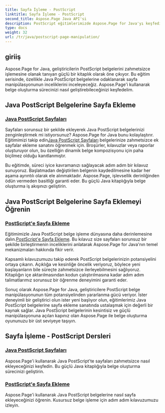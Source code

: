 ```yaml
---
title: Sayfa İşleme - PostScript
linktitle: Sayfa İşleme - PostScript
second_title: Aspose.Page Java API'si
description: PostScript eğitimlerimizde Aspose.Page for Java'yı keşfedin. Sorunsuz manipülasyon için adım adım rehberlikle Java PostScript belgelerinize kolayca sayfa ekleyin.
type: docs
weight: 32
url: /tr/java/postscript-page-manipulation/
---
```


## giriiş

Aspose.Page for Java, geliştiricilerin PostScript belgelerini zahmetsizce işlemesine olanak tanıyan güçlü bir kitaplık olarak öne çıkıyor. Bu eğitim serisinde, özellikle Java PostScript belgelerine odaklanarak sayfa manipülasyonunun inceliklerini inceleyeceğiz. Aspose.Page'i kullanarak belge oluşturma sürecinizi nasıl geliştirebileceğinizi keşfedelim.

## Java PostScript Belgelerine Sayfa Ekleme

### [Java PostScript Sayfaları](./add-pages1/)

 Sayfaları sorunsuz bir şekilde ekleyerek Java PostScript belgelerinizi zenginleştirmek mi istiyorsunuz? Aspose.Page for Java bunu kolaylaştırır. Eğitimimizi takip edin[Java PostScript Sayfaları](./add-pages1/) belgelerinize zahmetsizce ek sayfalar ekleme sanatını öğrenmek için. Broşürler, kılavuzlar veya raporlar oluşturuyor olun, bu özelliğin dinamik belge kompozisyonu için paha biçilmez olduğu kanıtlanmıştır.

Bu eğitimde, süreci iyice kavramanızı sağlayacak adım adım bir kılavuz sunuyoruz. Başlatmadan değiştirilen belgenin kaydedilmesine kadar her aşama ayrıntılı olarak ele alınmaktadır. Aspose.Page, işlevsellik derinliğinden ödün vermeden basitliği garanti eder. Bu güçlü Java kitaplığıyla belge oluşturma iş akışınızı geliştirin.

## Java PostScript Belgelerine Sayfa Eklemeyi Öğrenin

### [PostScript'e Sayfa Ekleme](./add-pages2/)

 Eğitimimizle Java PostScript belge işleme dünyasına daha derinlemesine dalın.[PostScript'e Sayfa Ekleme](./add-pages2/). Bu kılavuz size sayfaları sorunsuz bir şekilde birleştirmenin inceliklerini anlatarak Aspose.Page for Java'nın temel mekanizmaları hakkında fikir verir.

Kapsamlı kılavuzumuzu takip ederek PostScript belgelerinizin potansiyelini ortaya çıkarın. Açıklığa ve kesinliğe öncelik veriyoruz, böylece yeni başlayanların bile süreçte zahmetsizce ilerleyebilmesini sağlıyoruz. Kitaplığın içe aktarılmasından kodun çalıştırılmasına kadar adım adım talimatlarımız sorunsuz bir öğrenme deneyimini garanti eder.

Sonuç olarak Aspose.Page for Java, geliştiricilere PostScript belge manipülasyonunun tüm potansiyelinden yararlanma gücü veriyor. İster deneyimli bir geliştirici olun ister yeni başlıyor olun, eğitimlerimiz Java PostScript belgelerine sayfa ekleme sanatında ustalaşmak için değerli bir kaynak sağlar. Java PostScript belgelerinin kesintisiz ve güçlü manipülasyonuna açılan kapınız olan Aspose.Page ile belge oluşturma oyununuzu bir üst seviyeye taşıyın.
## Sayfa İşleme - PostScript Dersleri
### [Java PostScript Sayfaları](./add-pages1/)
Aspose.Page'i kullanarak Java PostScript'te sayfaları zahmetsizce nasıl ekleyeceğinizi keşfedin. Bu güçlü Java kitaplığıyla belge oluşturma sürecinizi geliştirin.
### [PostScript'e Sayfa Ekleme](./add-pages2/)
Aspose.Page'i kullanarak Java PostScript belgelerine nasıl sayfa ekleyeceğinizi öğrenin. Kusursuz belge işleme için adım adım kılavuzumuzu izleyin.
